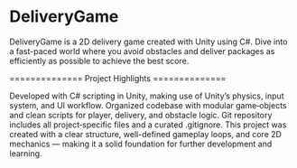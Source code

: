 # DeliveryGame
DeliveryGame is a 2D delivery game created with Unity using C#. Dive into a fast-paced world where you avoid obstacles and deliver packages as efficiently as possible to achieve the best score.

============== Project Highlights ==============

Developed with C# scripting in Unity, making use of Unity’s physics, input system, and UI workflow.
Organized codebase with modular game‑objects and clean scripts for player, delivery, and obstacle logic.
Git repository includes all project‑specific files and a curated .gitignore.
This project was created with a clear structure, well-defined gameplay loops, and core 2D mechanics — making it a solid foundation for further development and learning.

